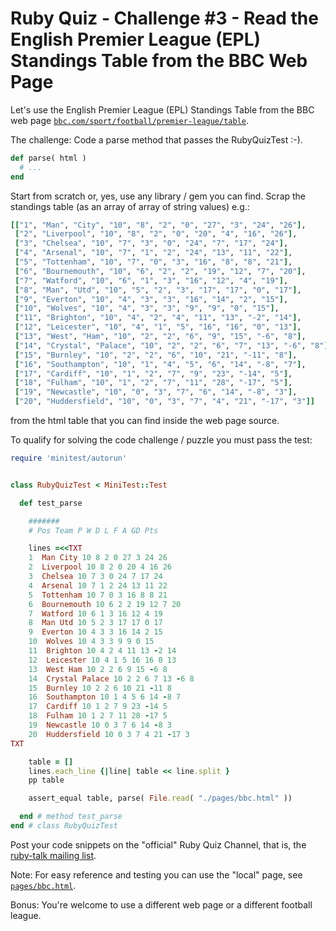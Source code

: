 # Ruby Quiz - Challenge #3 - Read the English Premier League (EPL) Standings Table from the BBC Web Page


Let's use the English Premier League (EPL) Standings Table
from the BBC web page [`bbc.com/sport/football/premier-league/table`](https://www.bbc.com/sport/football/premier-league/table).


The challenge: Code a parse method that passes the RubyQuizTest :-).

``` ruby
def parse( html )
  # ...
end
```

Start from scratch or, yes, use any library / gem you can find.
Scrap the standings table (as an array of array of string values) e.g.:

``` ruby
[["1", "Man", "City", "10", "8", "2", "0", "27", "3", "24", "26"],
 ["2", "Liverpool", "10", "8", "2", "0", "20", "4", "16", "26"],
 ["3", "Chelsea", "10", "7", "3", "0", "24", "7", "17", "24"],
 ["4", "Arsenal", "10", "7", "1", "2", "24", "13", "11", "22"],
 ["5", "Tottenham", "10", "7", "0", "3", "16", "8", "8", "21"],
 ["6", "Bournemouth", "10", "6", "2", "2", "19", "12", "7", "20"],
 ["7", "Watford", "10", "6", "1", "3", "16", "12", "4", "19"],
 ["8", "Man", "Utd", "10", "5", "2", "3", "17", "17", "0", "17"],
 ["9", "Everton", "10", "4", "3", "3", "16", "14", "2", "15"],
 ["10", "Wolves", "10", "4", "3", "3", "9", "9", "0", "15"],
 ["11", "Brighton", "10", "4", "2", "4", "11", "13", "-2", "14"],
 ["12", "Leicester", "10", "4", "1", "5", "16", "16", "0", "13"],
 ["13", "West", "Ham", "10", "2", "2", "6", "9", "15", "-6", "8"],
 ["14", "Crystal", "Palace", "10", "2", "2", "6", "7", "13", "-6", "8"],
 ["15", "Burnley", "10", "2", "2", "6", "10", "21", "-11", "8"],
 ["16", "Southampton", "10", "1", "4", "5", "6", "14", "-8", "7"],
 ["17", "Cardiff", "10", "1", "2", "7", "9", "23", "-14", "5"],
 ["18", "Fulham", "10", "1", "2", "7", "11", "28", "-17", "5"],
 ["19", "Newcastle", "10", "0", "3", "7", "6", "14", "-8", "3"],
 ["20", "Huddersfield", "10", "0", "3", "7", "4", "21", "-17", "3"]]
```

from the html table that you can find inside the web page source.


To qualify for solving the code challenge / puzzle you must pass the test:

``` ruby
require 'minitest/autorun'


class RubyQuizTest < MiniTest::Test

  def test_parse

    #######
    # Pos Team P W D L F A GD Pts

    lines =<<TXT
    1  Man City 10 8 2 0 27 3 24 26
    2  Liverpool 10 8 2 0 20 4 16 26
    3  Chelsea 10 7 3 0 24 7 17 24
    4  Arsenal 10 7 1 2 24 13 11 22
    5  Tottenham 10 7 0 3 16 8 8 21
    6  Bournemouth 10 6 2 2 19 12 7 20
    7  Watford 10 6 1 3 16 12 4 19
    8  Man Utd 10 5 2 3 17 17 0 17
    9  Everton 10 4 3 3 16 14 2 15
    10  Wolves 10 4 3 3 9 9 0 15
    11  Brighton 10 4 2 4 11 13 -2 14
    12  Leicester 10 4 1 5 16 16 0 13
    13  West Ham 10 2 2 6 9 15 -6 8
    14  Crystal Palace 10 2 2 6 7 13 -6 8
    15  Burnley 10 2 2 6 10 21 -11 8
    16  Southampton 10 1 4 5 6 14 -8 7
    17  Cardiff 10 1 2 7 9 23 -14 5
    18  Fulham 10 1 2 7 11 28 -17 5
    19  Newcastle 10 0 3 7 6 14 -8 3
    20  Huddersfield 10 0 3 7 4 21 -17 3
TXT

    table = []
    lines.each_line {|line| table << line.split }
    pp table

    assert_equal table, parse( File.read( "./pages/bbc.html" ))

  end # method test_parse
end # class RubyQuizTest
```

Post your code snippets on the "official" Ruby Quiz Channel,
that is, the [ruby-talk mailing list](https://rubytalk.org).

Note: For easy reference and testing you can use the "local"
page, see [`pages/bbc.html`](pages/bbc.html).


Bonus: You're welcome to use a different web page
or a different football league.
